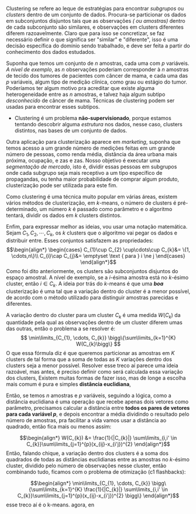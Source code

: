 Clustering se refere ao leque de estratégias para encontrar *subgrupos* ou *clusters* dentro de um conjunto de dados. 
Procura-se particionar os dados em subconjuntos disjuntos tais que as observações *( ou amostras)* dentro de cada subconjunto são similares, e observações em clusters diferentes diferem razoavelmente.
Claro que para isso se concretizar, se faz necessário definir o que significa ser "similar" e "diferente", isso é uma decisão específica do domínio sendo trabalhado, e deve ser feita a partir do conhecimento dos dados estudados.

Suponha que temos um conjunto de $n$ amostras, cada uma com $p$ variáveis. *A nível de exemplo*, as $n$ observações poderiam corresponder à $n$ amostras de tecido dos tumores de pacientes com câncer de mama, e cada uma das $p$ variáveis, algum tipo de medição clínica, como grau ou estágio do tumor.
Poderíamos ter algum motivo pra acreditar que existe alguma heterogeneidade entre as $n$  amostras, e talvez haja algum subtipo *desconhecido* de câncer de mama. Técnicas de clustering podem ser usadas para encontrar esses subtipos.

- Clustering é um problema **não-supervisionado**, porque estamos tentando descobrir alguma *estrutura* nos dados, nesse caso, clusters distintos, nas bases de um conjunto de dados.

Outra aplicação para clusterização aparece em *marketing*, suponha que temos acesso a um grande número de medições feitas em um grande número de pessoas, como renda média, distância da área urbana mais próxima, ocupação, e zas e zas. Nosso objetivo é executar uma *segmentação de mercado*, isto é, dividir essas pessoas em subgrupos onde cada subgrupo seja mais receptivo a um tipo específico de propagandas, ou tenha maior probabilidade de comprar algum produto, clusterização pode ser utilizada para este fim.

Como clustering é uma técnica muito popular em várias áreas, existem vários métodos de clusterização, em $k$-means, o número de clusters é pré-determinado, um número $k$ é passado como parâmetro e o algoritmo tentará, dividir os dados em $k$ clusters distintos.

Enfim, para expressar melhor as ideias, vou usar uma notação matemática. Sejam $C_{1}, C_{2}, \cdots, C_{k}$, os $k$ clusters que o algoritmo vai pegar os dados e distribuir entre. Esses conjuntos satisfazem as propriedades:
$$\begin{align*}
\begin{cases}
C_{1}\cup C_{2} \cup\cdots\cup C_{k}&= \{1, \cdots,n\}\\
C_{i}\cap C_{j}&= \emptyset \text { para } i \ne j
\end{cases}
\end{align*}$$
Como foi dito anteriormente, os clusters são subconjuntos disjuntos do espaço amostral. A nível de exemplo, se a $i$-ésima amostra está no $k$-ésimo cluster, então $i \in C_{k}$. A ideia por trás do $k$-means é que uma ***boa*** clusterização é uma tal que a variação dentro do cluster é a menor possível, de acordo com o método utilizado para distinguir amostras parecidas e diferentes.

A variação dentro do cluster para um cluster $C_{k}$ é uma medida $W(C_{k})$ da quantidade pela qual as observações dentro de um cluster diferem umas das outras, então o problema a se resolver é:
$$
\min\limits_{C_{1}, \cdots, C_{k}} \bigg\{\sum\limits_{k=1}^{K} W(C_{k}\bigg\} 
$$
O que essa fórmula diz é que queremos particionar as amostras em $K$ clusters de tal forma que a soma de todas as $K$ variações dentro dos clusters seja a menor possível.
Resolver esse treco aí parece uma ideia razoável, mas antes, é preciso definir como será calculada essa variação dos clusters, Existem muitas formas de fazer isso, mas de longe a escolha mais comum é pura e simples **distância euclidiana**,

Então, se temos $n$ amostras e $p$ variáveis, seguindo a lógica, como a distância euclidiana é uma operação que recebe apenas dois vetores como parâmetro, precisamos calcular a distância entre **todos os pares de vetores para cada variável $p$**, e depois encontrar a média dividindo o resultado pelo número de amostras, pra facilitar a vida vamos usar a distância ao quadrado, então fica mais ou menos assim:

$$\begin{align*}
W(C_{k}) &= \frac{1}{|C_{k}|} \sum\limits_{i,i' \in C_{k}}\sum\limits_{j=1}^{p}(x_{ij}-x_{i'j})^{2}
\end{align*}$$
Então, falando chique, a variação dentro dos clusters é a soma dos quadrados de todas as distâncias euclidianas entre as amostras no $k$-ésimo cluster, dividido pelo número de observações nesse cluster, então combinando tudo, ficamos com o problema de otimização (c1 flashbacks):

$$\begin{align*}
\min\limits_{C_{1}, \cdots, C_{k}} \bigg\{\sum\limits_{k=1}^{K} \frac{1}{|C_{k}|} \sum\limits_{i,i' \in C_{k}}\sum\limits_{j=1}^{p}(x_{ij}-x_{i'j})^{2} \bigg\} 
\end{align*}$$
esse treco aí é o k-means. agora, en